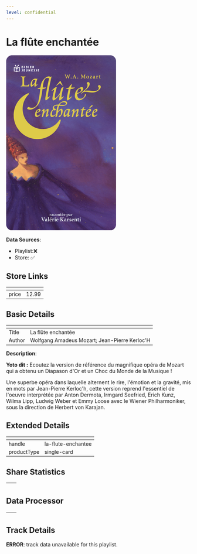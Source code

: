 ```yaml
---
level: confidential
---
```

# La flûte enchantée

![card_[2Y0mY].png](../../img/cards/card_[2Y0mY].png)

**Data Sources**: 

- Playlist:❌
- Store: ✅


## Store Links

| <!-- --> | <!-- --> |
| - | - |
| price | 12.99 |


## Basic Details

| <!-- --> | <!-- --> |
| - | - |
| Title | La flûte enchantée |
| Author | Wolfgang Amadeus Mozart; Jean-Pierre Kerloc'H |

**Description**:

**Yoto dit :** Ecoutez la version de référence du magnifique opéra de Mozart qui a obtenu un Diapason d'Or et un Choc du Monde de la Musique !

Une superbe opéra dans laquelle alternent le rire, l'émotion et la gravité, mis en mots par Jean-Pierre Kerloc'h, cette version reprend l'essentiel de l'oeuvre interprétée par Anton Dermota, Irmgard Seefried, Erich Kunz, Wilma Lipp, Ludwig Weber et Emmy Loose avec le Wiener Philharmoniker, sous la direction de Herbert von Karajan.


## Extended Details

| <!-- --> | <!-- --> |
| - | - |
| handle | la-flute-enchantee |
| productType | single-card |


## Share Statistics

| <!-- --> | <!-- --> |
| - | - |


## Data Processor

| <!-- --> | <!-- --> |
| - | - |


## Track Details

**ERROR**: track data unavailable for this playlist.
